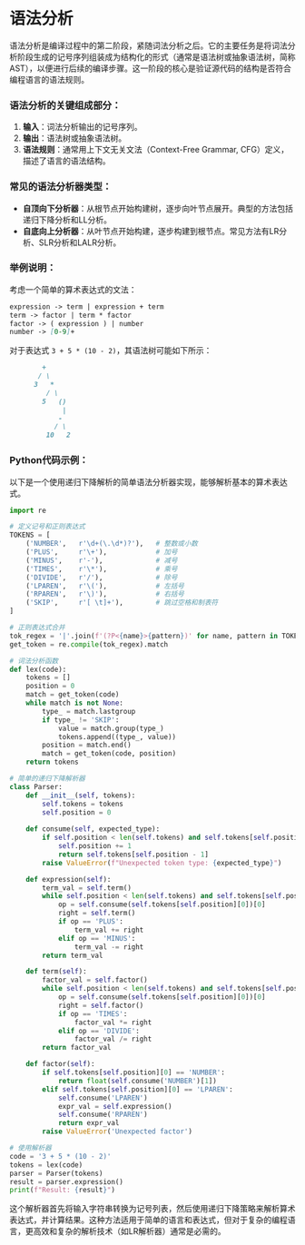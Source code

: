 # 语法分析

语法分析是编译过程中的第二阶段，紧随词法分析之后。它的主要任务是将词法分析阶段生成的记号序列组装成为结构化的形式（通常是语法树或抽象语法树，简称AST），以便进行后续的编译步骤。这一阶段的核心是验证源代码的结构是否符合编程语言的语法规则。

### 语法分析的关键组成部分：

1. **输入**：词法分析输出的记号序列。
2. **输出**：语法树或抽象语法树。
3. **语法规则**：通常用上下文无关文法（Context-Free Grammar, CFG）定义，描述了语言的语法结构。

### 常见的语法分析器类型：

- **自顶向下分析器**：从根节点开始构建树，逐步向叶节点展开。典型的方法包括递归下降分析和LL分析。
- **自底向上分析器**：从叶节点开始构建，逐步构建到根节点。常见方法有LR分析、SLR分析和LALR分析。

### 举例说明：

考虑一个简单的算术表达式的文法：

```markdown
expression -> term | expression + term
term -> factor | term * factor
factor -> ( expression ) | number
number -> [0-9]+
```

对于表达式 `3 + 5 * (10 - 2)`，其语法树可能如下所示：

```markdown
        +
       / \
      3   *
         / \
        5   ()
             |
            -
           / \
         10   2
```

### Python代码示例：

以下是一个使用递归下降解析的简单语法分析器实现，能够解析基本的算术表达式。

```python
import re

# 定义记号和正则表达式
TOKENS = [
    ('NUMBER',   r'\d+(\.\d*)?'),   # 整数或小数
    ('PLUS',     r'\+'),            # 加号
    ('MINUS',    r'-'),             # 减号
    ('TIMES',    r'\*'),            # 乘号
    ('DIVIDE',   r'/'),             # 除号
    ('LPAREN',   r'\('),            # 左括号
    ('RPAREN',   r'\)'),            # 右括号
    ('SKIP',     r'[ \t]+'),        # 跳过空格和制表符
]

# 正则表达式合并
tok_regex = '|'.join(f'(?P<{name}>{pattern})' for name, pattern in TOKENS)
get_token = re.compile(tok_regex).match

# 词法分析函数
def lex(code):
    tokens = []
    position = 0
    match = get_token(code)
    while match is not None:
        type_ = match.lastgroup
        if type_ != 'SKIP':
            value = match.group(type_)
            tokens.append((type_, value))
        position = match.end()
        match = get_token(code, position)
    return tokens

# 简单的递归下降解析器
class Parser:
    def __init__(self, tokens):
        self.tokens = tokens
        self.position = 0
    
    def consume(self, expected_type):
        if self.position < len(self.tokens) and self.tokens[self.position][0] == expected_type:
            self.position += 1
            return self.tokens[self.position - 1]
        raise ValueError(f"Unexpected token type: {expected_type}")

    def expression(self):
        term_val = self.term()
        while self.position < len(self.tokens) and self.tokens[self.position][0] in ('PLUS', 'MINUS'):
            op = self.consume(self.tokens[self.position][0])[0]
            right = self.term()
            if op == 'PLUS':
                term_val += right
            elif op == 'MINUS':
                term_val -= right
        return term_val

    def term(self):
        factor_val = self.factor()
        while self.position < len(self.tokens) and self.tokens[self.position][0] in ('TIMES', 'DIVIDE'):
            op = self.consume(self.tokens[self.position][0])[0]
            right = self.factor()
            if op == 'TIMES':
                factor_val *= right
            elif op == 'DIVIDE':
                factor_val /= right
        return factor_val

    def factor(self):
        if self.tokens[self.position][0] == 'NUMBER':
            return float(self.consume('NUMBER')[1])
        elif self.tokens[self.position][0] == 'LPAREN':
            self.consume('LPAREN')
            expr_val = self.expression()
            self.consume('RPAREN')
            return expr_val
        raise ValueError('Unexpected factor')

# 使用解析器
code = '3 + 5 * (10 - 2)'
tokens = lex(code)
parser = Parser(tokens)
result = parser.expression()
print(f"Result: {result}")
```

这个解析器首先将输入字符串转换为记号列表，然后使用递归下降策略来解析算术表达式，并计算结果。这种方法适用于简单的语言和表达式，但对于复杂的编程语言，更高效和复杂的解析技术（如LR解析器）通常是必需的。